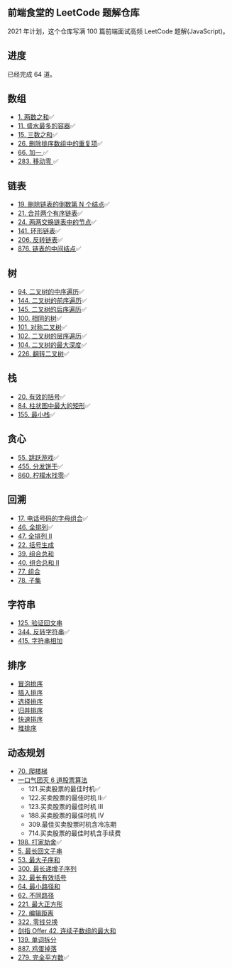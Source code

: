 ## 前端食堂的 LeetCode 题解仓库

2021 年计划，这个仓库写满 100 篇前端面试高频 LeetCode 题解(JavaScript)。

## 进度

已经完成 64 道。

## 数组

- [1. 两数之和](https://github.com/Geekhyt/javascript-leetcode/issues/1)✅
- [11. 盛水最多的容器](https://github.com/Geekhyt/javascript-leetcode/issues/2)✅
- [15. 三数之和](https://github.com/Geekhyt/javascript-leetcode/issues/3)✅
- [26. 删除排序数组中的重复项](https://github.com/Geekhyt/javascript-leetcode/issues/4)✅
- [66. 加一 ](https://github.com/Geekhyt/javascript-leetcode/issues/5)✅
- [283. 移动零 ](https://github.com/Geekhyt/javascript-leetcode/issues/6)✅

## 链表

- [19. 删除链表的倒数第 N 个结点](https://github.com/Geekhyt/javascript-leetcode/issues/12)✅
- [21. 合并两个有序链表](https://github.com/Geekhyt/javascript-leetcode/issues/7)✅
- [24. 两两交换链表中的节点](https://github.com/Geekhyt/javascript-leetcode/issues/8)✅
- [141. 环形链表](https://github.com/Geekhyt/javascript-leetcode/issues/9)✅
- [206. 反转链表](https://github.com/Geekhyt/javascript-leetcode/issues/10)✅
- [876. 链表的中间结点](https://github.com/Geekhyt/javascript-leetcode/issues/11)✅

## 树

- [94. 二叉树的中序遍历](https://github.com/Geekhyt/javascript-leetcode/issues/13)✅
- [144. 二叉树的前序遍历](https://github.com/Geekhyt/javascript-leetcode/issues/14)✅
- [145. 二叉树的后序遍历](https://github.com/Geekhyt/javascript-leetcode/issues/15)✅
- [100. 相同的树](https://github.com/Geekhyt/javascript-leetcode/issues/16)✅
- [101. 对称二叉树](https://github.com/Geekhyt/javascript-leetcode/issues/17)✅
- [102. 二叉树的层序遍历](https://github.com/Geekhyt/javascript-leetcode/issues/18)✅
- [104. 二叉树的最大深度](https://github.com/Geekhyt/javascript-leetcode/issues/19)✅
- [226. 翻转二叉树](https://github.com/Geekhyt/javascript-leetcode/issues/20)✅

## 栈

- [20. 有效的括号](https://github.com/Geekhyt/javascript-leetcode/issues/21)✅
- [84. 柱状图中最大的矩形](https://github.com/Geekhyt/javascript-leetcode/issues/22)✅
- [155. 最小栈](https://github.com/Geekhyt/javascript-leetcode/issues/23)✅

## 贪心

- [55. 跳跃游戏](https://github.com/Geekhyt/javascript-leetcode/issues/24)✅
- [455. 分发饼干](https://github.com/Geekhyt/javascript-leetcode/issues/25)✅
- [860. 柠檬水找零](https://github.com/Geekhyt/javascript-leetcode/issues/26)✅

## 回溯
- [17. 电话号码的字母组合](https://github.com/Geekhyt/javascript-leetcode/issues/27)✅
- [46. 全排列](https://github.com/Geekhyt/javascript-leetcode/issues/28)✅
- [47. 全排列 II](https://github.com/Geekhyt/javascript-leetcode/issues/32)
- [22. 括号生成](https://github.com/Geekhyt/javascript-leetcode/issues/29)
- [39. 组合总和](https://github.com/Geekhyt/javascript-leetcode/issues/30)
- [40. 组合总和 II](https://github.com/Geekhyt/javascript-leetcode/issues/31)
- [77. 组合](https://github.com/Geekhyt/javascript-leetcode/issues/33)
- [78. 子集](https://github.com/Geekhyt/javascript-leetcode/issues/34)

## 字符串
- [125. 验证回文串](https://github.com/Geekhyt/javascript-leetcode/issues/35)
- [344. 反转字符串](https://github.com/Geekhyt/javascript-leetcode/issues/36)✅
- [415. 字符串相加](https://github.com/Geekhyt/javascript-leetcode/issues/37)

## 排序
- [冒泡排序](https://github.com/Geekhyt/javascript-leetcode/issues/39)
- [插入排序](https://github.com/Geekhyt/javascript-leetcode/issues/40)
- [选择排序](https://github.com/Geekhyt/javascript-leetcode/issues/41)
- [归并排序](https://github.com/Geekhyt/javascript-leetcode/issues/42)
- [快速排序](https://github.com/Geekhyt/javascript-leetcode/issues/43)
- [堆排序](https://github.com/Geekhyt/javascript-leetcode/issues/44)

## 动态规划
- [70. 爬楼梯](https://github.com/Geekhyt/javascript-leetcode/issues/38)
- [一口气团灭 6 道股票算法](https://github.com/Geekhyt/javascript-leetcode/issues/45)
  - 121.买卖股票的最佳时机✅
  - 122.买卖股票的最佳时机 II✅
  - 123.买卖股票的最佳时机 III
  - 188.买卖股票的最佳时机 IV
  - 309.最佳买卖股票时机含冷冻期
  - 714.买卖股票的最佳时机含手续费
- [198. 打家劫舍](https://github.com/Geekhyt/javascript-leetcode/issues/46)✅
- [5. 最长回文子串](https://github.com/Geekhyt/javascript-leetcode/issues/47)
- [53. 最大子序和](https://github.com/Geekhyt/javascript-leetcode/issues/48)
- [300. 最长递增子序列](https://github.com/Geekhyt/javascript-leetcode/issues/49)
- [32. 最长有效括号](https://github.com/Geekhyt/javascript-leetcode/issues/50)
- [64. 最小路径和](https://github.com/Geekhyt/javascript-leetcode/issues/51)
- [62. 不同路径](https://github.com/Geekhyt/javascript-leetcode/issues/52)
- [221. 最大正方形](https://github.com/Geekhyt/javascript-leetcode/issues/53)
- [72. 编辑距离](https://github.com/Geekhyt/javascript-leetcode/issues/54)
- [322. 零钱兑换](https://github.com/Geekhyt/javascript-leetcode/issues/55)
- [剑指 Offer 42. 连续子数组的最大和](https://github.com/Geekhyt/javascript-leetcode/issues/56)
- [139. 单词拆分](https://github.com/Geekhyt/javascript-leetcode/issues/57)
- [887. 鸡蛋掉落](https://github.com/Geekhyt/javascript-leetcode/issues/58)
- [279. 完全平方数](https://github.com/Geekhyt/javascript-leetcode/issues/59)✅
